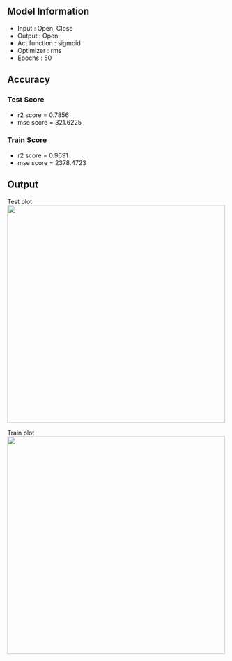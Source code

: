 ## Model Information

* Input : Open, Close
* Output : Open
* Act function : sigmoid
* Optimizer : rms
* Epochs : 50

## Accuracy

### Test Score
* r2 score = 0.7856
* mse score = 321.6225
### Train Score
* r2 score = 0.9691
* mse score = 2378.4723

## Output
Test plot  
<img src="https://github.com/stock-price-project/stock_price_prediction/blob/master/model/sigmoid_50_rms/output_test.png" width ="500px">

Train plot  
<img src="https://github.com/stock-price-project/stock_price_prediction/blob/master/model/sigmoid_50_rms/output_train.png" width ="500px">
